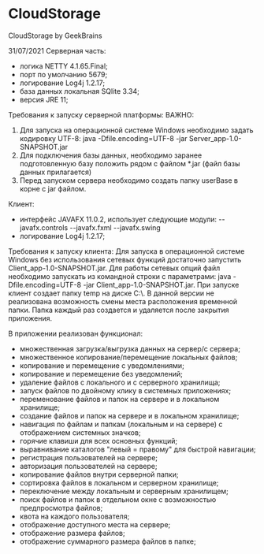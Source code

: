 # CloudStorage
CloudStorage by GeekBrains

31/07/2021
Серверная часть:
- логика NETTY 4.1.65.Final;
- порт по умолчанию 5679;
- логирование Log4j 1.2.17;
- база данных локальная SQlite 3.34;
- версия JRE 11;

Требования к запуску серверной платформы:
ВАЖНО:
1. Для запуска на операционной системе Windows необходимо задать кодировку UTF-8:
java -Dfile.encoding=UTF-8 -jar Server_app-1.0-SNAPSHOT.jar
2. Для подключения базы данных, необходимо заранее подготовленную базу положить рядом с файлом *.jar (файл базы данных прилагается)
3. Перед запуском сервера необходимо создать папку userBase в корне с jar файлом.

Клиент:
- интерфейс JAVAFX 11.0.2, использует следующие модули:
--javafx.controls
--javafx.fxml
--javafx.swing
- логирование Log4j 1.2.17;

Требования к запуску клиента:
Для запуска в операционной системе Windows без использования сетевых функций достаточно запустить Client_app-1.0-SNAPSHOT.jar.
Для работы сетевых опций файл необходимо запускать из командной строки с параметрами: java -Dfile.encoding=UTF-8 -jar Client_app-1.0-SNAPSHOT.jar.
При запуске клиент создает папку temp на диске C:\\. В данной версии не реализована возможность смены места расположения временной папки.
Папка каждый раз создается и удаляется после закрытия приложения.

В приложении реализован функционал:
- множественная загрузка/выгрузка данных на сервер/с сервера;
- множественное копирование/перемещение локальных файлов;
- копирование и перемещение с уведомлениями;
- копирование и перемещение без уведомлений;
- удаление файлов с локального и с серверного хранилища;
- запуск файлов по двойному клику в системных приложениях;
- переменование файлов и папок на сервере и в локальном хранилище;
- создание файлов и папок на сервере и в локальном хранилище;
- навигация по файлам и папкам (локальным и на сервере) с отображением системных значков;
- горячие клавиши для всех основных функций;
- выравнивание каталогов "левый = правому" для быстрой навигации;
- регистрация пользователей на сервере;
- авторизация пользователей на сервере;
- копирование файлов внутри серверной папки;
- сортировка файлов в локальном и серверном хранилище;
- переключение между локальным и серверным хранилищем;
- поиск файлов и папок в отдельном окне с возможностью предпросмотра файлов;
- квота на каждого пользователя;
- отображение доступного места на сервере;
- отображение размера файлов;
- отображение суммарного размера файлов в папке;
